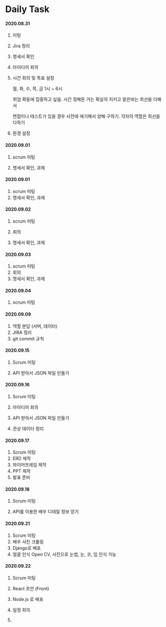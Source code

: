 # Daily Task

#### 2020.08.31

1. 미팅

2. Jira 정리

3. 명세서 확인

4. 아이디어 회의

5. 시간 회의 및 목표 설정

   월, 화, 수, 목, 금 1시 ~ 6시

   취업 확동에 집중하고 싶음. 시간 정해둔 거는 확실히 지키고 맡은바는 최선을 다해서

   면접이나 테스트가 있을 경우 사전에 애기해서 양해 구하기. 각자의 역할은 최선을 다하기

6. 환경 설정



#### 2020.09.01

1. scrum 미팅

2. 명세서 확인, 과제




#### 2020.09.01

1. scrum 미팅
2. 명세서 확인, 과제



#### 2020.09.02

1. scrum 미팅
2. 회의

3. 명세서 확인, 과제

   

#### 2020.09.03

1. scrum 미팅
2. 회의
3. 명세서 확인, 과제



#### 2020.09.04

1. scrum 미팅



#### 2020.09.09

1. 역할 분담 (서버, 데이터)
2. JIRA 정리
3. git commit 규칙



#### 2020.09.15

1. Scrum 미팅

2. API 받아서 JSON 파일 만들기

   

#### 2020.09.16

1. Scrum 미팅
2. 아이디어 회의

3. API 받아서 JSON 파일 만들기

4. 관상 데이터 정리

   

#### 2020.09.17

1. Scrum 미팅
2. ERD 제작
3. 와이어프레임 제작
4. PPT 제작
5. 발표 준비



#### 2020.09.18

1. Scrum 미팅

2. API를 이용한 배우 디테일 정보 얻기

   

#### 2020.09.21

1. Scrum 미팅
2. 배우 사진 크롤링
3. Django로 배포
4. 얼굴 인식 Open CV, 사진으로 눈썹, 눈, 코, 입 인식 가능



#### 2020.09.22

1. Scrum 미팅

2. React 초안 (Front)
3. Node.js 로 배포
4. 일정 회의
5. 